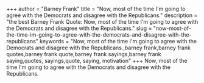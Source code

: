 +++
author = "Barney Frank"
title = "Now, most of the time I'm going to agree with the Democrats and disagree with the Republicans."
description = "the best Barney Frank Quote: Now, most of the time I'm going to agree with the Democrats and disagree with the Republicans."
slug = "now-most-of-the-time-im-going-to-agree-with-the-democrats-and-disagree-with-the-republicans"
keywords = "Now, most of the time I'm going to agree with the Democrats and disagree with the Republicans.,barney frank,barney frank quotes,barney frank quote,barney frank sayings,barney frank saying,quotes, sayings,quote, saying, motivation"
+++
Now, most of the time I'm going to agree with the Democrats and disagree with the Republicans.
